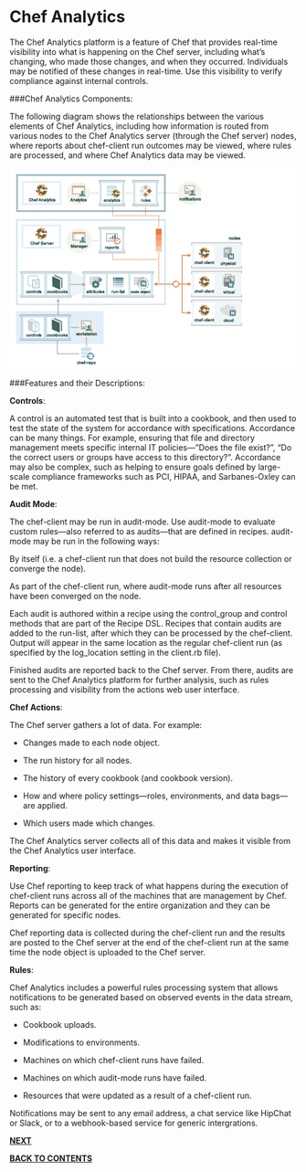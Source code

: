 # Chef Analytics

The Chef Analytics platform is a feature of Chef that provides real-time visibility into what is happening on the Chef server, including what’s changing, who made those changes, and when they occurred. Individuals may be notified of these changes in real-time. Use this visibility to verify compliance against internal controls.

###Chef Analytics Components:

The following diagram shows the relationships between the various elements of Chef Analytics, including how information is routed from various nodes to the Chef Analytics server (through the Chef server) nodes, where reports about chef-client run outcomes may be viewed, where rules are processed, and where Chef Analytics data may be viewed.

![alt text](https://github.com/pkdevaraj/Presentations/blob/a20c76968d2be8e27609c46c27c09d27f57a13d5/Chef%20Images/Chef_analytics.PNG "Chef_analytics")

###Features and their Descriptions:

**Controls**:

A control is an automated test that is built into a cookbook, and then used to test the state of the system for accordance with specifications. Accordance can be many things. For example, ensuring that file and directory management meets specific internal IT policies—”Does the file exist?”, “Do the correct users or groups have access to this directory?”. Accordance may also be complex, such as helping to ensure goals defined by large-scale compliance frameworks such as PCI, HIPAA, and Sarbanes-Oxley can be met.

**Audit Mode**:

The chef-client may be run in audit-mode. Use audit-mode to evaluate custom rules—also referred to as audits—that are defined in recipes. audit-mode may be run in the following ways:

By itself (i.e. a chef-client run that does not build the resource collection or converge the node).

As part of the chef-client run, where audit-mode runs after all resources have been converged on the node.

Each audit is authored within a recipe using the control_group and control methods that are part of the Recipe DSL. Recipes that contain audits are added to the run-list, after which they can be processed by the chef-client. Output will appear in the same location as the regular chef-client run (as specified by the log_location setting in the client.rb file).

Finished audits are reported back to the Chef server. From there, audits are sent to the Chef Analytics platform for further analysis, such as rules processing and visibility from the actions web user interface.

**Chef Actions**:

The Chef server gathers a lot of data. For example:

- Changes made to each node object.

- The run history for all nodes.

- The history of every cookbook (and cookbook version).

- How and where policy settings—roles, environments, and data bags—are applied.

- Which users made which changes.

The Chef Analytics server collects all of this data and makes it visible from the Chef Analytics user interface.

**Reporting**:

Use Chef reporting to keep track of what happens during the execution of chef-client runs across all of the machines that are management by Chef. Reports can be generated for the entire organization and they can be generated for specific nodes.

Chef reporting data is collected during the chef-client run and the results are posted to the Chef server at the end of the chef-client run at the same time the node object is uploaded to the Chef server.

**Rules**:

Chef Analytics includes a powerful rules processing system that allows notifications to be generated based on observed events in the data stream, such as:

- Cookbook uploads.

- Modifications to environments.

- Machines on which chef-client runs have failed.

- Machines on which audit-mode runs have failed.

- Resources that were updated as a result of a chef-client run.

Notifications may be sent to any email address, a chat service like HipChat or Slack, or to a webhook-based service for generic intergrations.


[**NEXT**](https://github.com/pkdevaraj/Presentations/blob/gh-pages/Chef_Cookbooks.md)     

[**BACK TO CONTENTS**](https://github.com/pkdevaraj/Presentations/blob/gh-pages/Chef_Readme.md)
